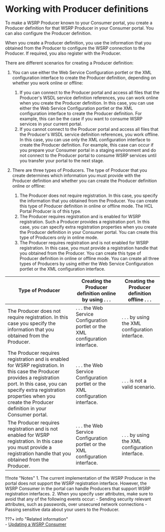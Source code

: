 # Working with Producer definitions

To make a WSRP Producer known to your Consumer portal, you create a Producer definition for that WSRP Producer in your Consumer portal. You can also configure the Producer definition.

When you create a Producer definition, you use the information that you obtained from the Producer to configure the WSRP connection to the Producer. If required, you also register with the Producer.

There are different scenarios for creating a Producer definition:

1.  You can use either the Web Service Configuration portlet or the XML configuration interface to create the Producer definition, depending on whether you work online or offline:
    1.  If you can connect to the Producer portal and access all files that the Producer's WSDL service definition references, you can work online when you create the Producer definition. In this case, you can use either the Web Service Configuration portlet or the XML configuration interface to create the Producer definition. For example, this can be the case if you want to consume WSRP services in your current portal.
    2.  If you cannot connect to the Producer portal and access all files that the Producer's WSDL service definition references, you work offline. In this case, you can use only the XML configuration interface to create the Producer definition. For example, this case can occur if you prepare your Consumer portal in a staging environment and do not connect to the Producer portal to consume WSRP services until you transfer your portal to the next stage.
2.  There are three types of Producers. The type of Producer that you create determines which information you must provide with the Producer definition and whether you can create the Producer definition online or offline:

    1.  The Producer does not require registration. In this case, you specify the information that you obtained from the Producer. You can create this type of Producer definition in online or offline mode. The HCL Portal Producer is of this type.
    2.  The Producer requires registration and is enabled for WSRP registration. Such a Producer provides a registration port. In this case, you can specify extra registration properties when you create the Producer definition in your Consumer portal. You can create this type of Producers only in online mode.
    3.  The Producer requires registration and is not enabled for WSRP registration. In this case, you must provide a registration handle that you obtained from the Producer. You can create this type of Producer definition in online or offline mode.
    You can create all three types of Producers by using either the Web Service Configuration portlet or the XML configuration interface.


|Type of Producer|Creating the Producer definition online by using . . .|Creating the Producer definition offline . . .|
|----------------|------------------------------------------------------|----------------------------------------------|
|The Producer does not require registration. In this case you specify the information that you obtained from the Producer.|. . . the Web Service Configuration portlet or the XML configuration interface.|. . . by using the XML configuration interface.|
|The Producer requires registration and is enabled for WSRP registration. In this case the Producer provides a registration port. In this case, you can specify extra registration properties when you create the Producer definition in your Consumer portal.|. . . the Web Service Configuration portlet or the XML configuration interface.|. . . is not a valid scenario.|
|The Producer requires registration and is not enabled for WSRP registration. In this case you must provide a registration handle that you obtained from the Producer.|. . . the Web Service Configuration portlet or the XML configuration interface.|. . . by using the XML configuration interface.|

!!!note "Notes"
    1.  The current implementation of the WSRP Producer in the portal does not support the WSRP registration interface. However, the WSRP Consumer in the portal can handle Producers that support WSRP registration interfaces.
    2.  When you specify user attributes, make sure to avoid that any of the following events occur:
        -   Sending security relevant attributes, such as passwords, over unsecured network connections
        -   Passing sensitive data about your users to the Producer.


???+ info "Related information"  
    -   [Updating a WSRP Consumer](../../../../../deployment/manage/migrate/next_steps/post_mig_activities/portal_task/wsrp/mig_post_wsrp_consumer.md)

